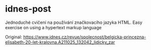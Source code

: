 # idnes-post
Jednoduché cvičení na používání značkovacího jazyka HTML.
Easy exercise on using a hypertext markup language

Original: https://www.idnes.cz/revue/spolecnost/belgicka-princezna-elisabeth-20-let-kralovna.A211025_132042_lidicky_zar
